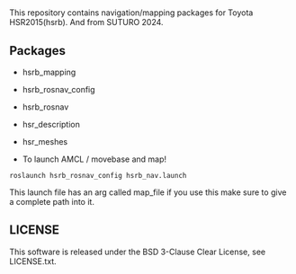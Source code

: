 # 

This repository contains navigation/mapping packages for Toyota
HSR2015(hsrb).
And from SUTURO 2024.

## Packages
- hsrb_mapping
- hsrb_rosnav_config
- hsrb_rosnav
- hsr_description
- hsr_meshes

- To launch AMCL / movebase and map!

```
roslaunch hsrb_rosnav_config hsrb_nav.launch 
```

This launch file has an arg called map_file if you use this make sure to give a complete path into it.


## LICENSE
This software is released under the BSD 3-Clause Clear License, see LICENSE.txt.
